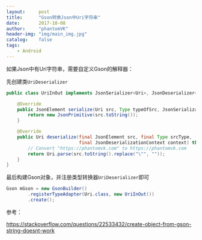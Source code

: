 ```yaml
---
layout:     post
title:      "Gson转换Json中Uri字符串"
date:       2017-10-08
author:     "phantomVK"
header-img: "img/main_img.jpg"
catalog:    false
tags:
    - Android
---
```


如果Json中有Uri字符串，需要自定义Gson的解释器：

先创建类`UriDeserializer`

```java
public class UriInOut implements JsonSerializer<Uri>, JsonDeserializer<Uri> {

    @Override
    public JsonElement serialize(Uri src, Type typeOfSrc, JsonSerializationContext context) {
        return new JsonPrimitive(src.toString());
    }

    @Override
    public Uri deserialize(final JsonElement src, final Type srcType,
                           final JsonDeserializationContext context) throws JsonParseException {
        // Convert "https://phantomvk.com" to https://phantomvk.com
        return Uri.parse(src.toString().replace("\"", ""));
    }
}
```

最后构建Gson对象，并注册类型转换器`UriDeserializer`即可

```java
Gson mGson = new GsonBuilder()
        .registerTypeAdapter(Uri.class, new UriInOut())
        .create();
```

参考：

<https://stackoverflow.com/questions/22533432/create-object-from-gson-string-doesnt-work>

